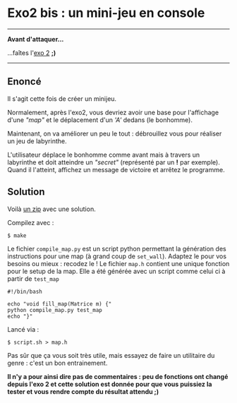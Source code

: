 # Exo2 bis : un mini-jeu en console

---
__Avant d'attaquer...__

...faîtes l'[exo 2](/?n=C/exo2) __;)__

---

## Enoncé

Il s'agit cette fois de créer un minijeu.

Normalement, après l'exo2, vous devriez avoir une base pour l'affichage d'une _"map"_ et le déplacement d'un _'A'_ dedans (le bonhomme).

Maintenant, on va améliorer un peu le tout : débrouillez vous pour réaliser un jeu de labyrinthe.

L'utilisateur déplace le bonhomme comme avant mais à travers un labyrinthe et doit atteindre un _"secret"_ (représenté par un __!__ par exemple).
Quand il l'atteint, affichez un message de victoire et arrêtez le programme.

## Solution

Voilà [un zip](http://matael.org/~matael/exos/exo2bis.zip) avec une solution.

Compilez avec :

    $ make

Le fichier `compile_map.py` est un script python permettant la génération des instructions pour une map (à grand coup de `set_wall`).
Adaptez le pour vos besoins ou mieux : recodez le !
Le fichier `map.h` contient une unique fonction pour le setup de la map.
Elle a été générée avec un script comme celui ci à partir de `test_map`

    #!/bin/bash

    echo "void fill_map(Matrice m) {"
    python compile_map.py test_map
    echo "}"

Lancé via :

    $ script.sh > map.h

Pas sûr que ça vous soit très utile, mais essayez de faire un utilitaire du genre : c'est un bon entrainement.

__Il n'y a pour ainsi dire pas de commentaires : peu de fonctions ont changé depuis l'exo 2 et cette solution est donnée pour que vous puissiez la tester et vous rendre compte du résultat attendu ;)__
